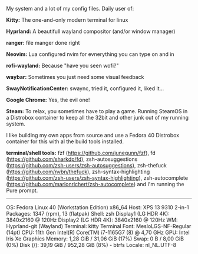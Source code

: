 My system and a lot of my config files. 
Daily user of: 

**Kitty:** 
The one-and-only modern terminal for linux

**Hyprland:** 
A beautifull wayland compositor (and/or window manager)

**ranger:** 
file manger done right

**Neovim:** 
Lua configured nvim for evnerything you can type on and in

**rofi-wayland:** 
Because "have you seen wofi?"

**waybar:** 
Sometimes you just need some visual feedback

**SwayNotificationCenter:** 
swaync, tried it, configured it, liked it...

**Google Chrome:** 
Yes, the evil one!


**Steam:** To relax, you sometimes have to play a game. Running SteamOS in a Distrobox container to keep all the 32bit and other junk out of my running system.

I like building my own apps from source and use a Fedora 40 Distrobox container for this with al the build tools installed.

**terminal/shell tools:** fzf (https://github.com/junegunn/fzf), fd (https://github.com/sharkdp/fd), zsh-autosuggestions (https://github.com/zsh-users/zsh-autosuggestions), zsh-thefuck (https://github.com/nvbn/thefuck), zsh-syntax-highlighting (https://github.com/zsh-users/zsh-syntax-highlighting), zsh-autocomplete (https://github.com/marlonrichert/zsh-autocomplete) and I'm running the Pure prompt.


-----------
OS: Fedora Linux 40 (Workstation Edition) x86_64
Host: XPS 13 9310 2-in-1
Packages: 1347 (rpm), 13 (flatpak)
Shell: zsh
Display1 (LG HDR 4K): 3840x2160 @ 120Hz
Display2 (LG HDR 4K): 3840x2160 @ 120Hz
WM: Hyprland-git (Wayland)
Terminal: kitty 
Terminal Font: MesloLGS-NF-Regular (14pt)
CPU: 11th Gen Intel(R) Core(TM) i7-1165G7 (8) @ 4,70 GHz
GPU: Intel Iris Xe Graphics
Memory: 1,28 GiB / 31,06 GiB (17%)
Swap: 0 B / 8,00 GiB (0%)
Disk (/): 39,19 GiB / 952,28 GiB (8%) - btrfs
Locale: nl_NL.UTF-8
